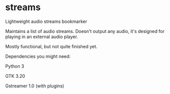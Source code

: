 # streams
Lightweight audio streams bookmarker

Maintains a list of audio streams. Doesn't output any audio, it's designed for playing in an external audio player.

Mostly functional, but not quite finished yet.

Dependencies you might need:

Python 3

GTK 3.20

Gstreamer 1.0 (with plugins)
